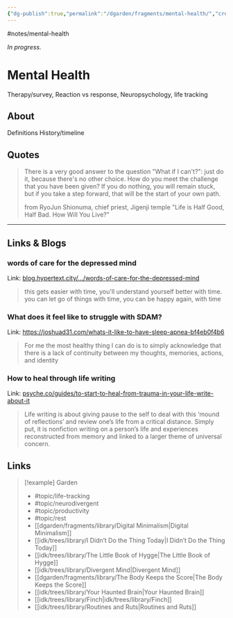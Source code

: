 ```yaml
---
{"dg-publish":true,"permalink":"/dgarden/fragments/mental-health/","created":"2025-01-20T19:30:17.636-05:00","updated":"2025-10-11T22:28:38.761-04:00"}
---
```


#notes/mental-health

*In progress.*
# Mental Health
Therapy/survey, Reaction vs response, Neuropsychology, life tracking
## About
Definitions
History/timeline

## Quotes

> There is a very good answer to the question "What if I can't?": just do it, because there's no other choice. How do you meet the challenge that you have been given? If you do nothing, you will remain stuck, but if you take a step forward, that will be the start of your own path.
> 
> from RyoJun Shionuma, chief priest, Jigenji temple 
> "Life is Half Good, Half Bad. How Will You Live?"
---

## Links & Blogs
### words of care for the depressed mind
Link: [blog.hypertext.city/.../words-of-care-for-the-depressed-mind](https://blog.hypertext.city/2025/01/20/words-of-care-for-the-depressed-mind/)

> this gets easier with time, you'll understand yourself better with time. you can let go of things with time, you can be happy again, with time

### What does it feel like to struggle with SDAM?
Link: https://joshuad31.com/whats-it-like-to-have-sleep-apnea-bf4eb0f4b6

> For me the most healthy thing I can do is to simply acknowledge that there is a lack of continuity between my thoughts, memories, actions, and identity

### How to heal through life writing
Link: [psyche.co/guides/to-start-to-heal-from-trauma-in-your-life-write-about-it](https://psyche.co/guides/to-start-to-heal-from-trauma-in-your-life-write-about-it)

> Life writing is about giving pause to the self to deal with this ‘mound of reflections’ and review one’s life from a critical distance. Simply put, it is nonfiction writing on a person’s life and experiences reconstructed from memory and linked to a larger theme of universal concern.

## Links


> [!example] Garden
> - #topic/life-tracking 
> - #topic/neurodivergent 
> - #topic/productivity
> - #topic/rest
> -  [[dgarden/fragments/library/Digital Minimalism\|Digital Minimalism]]
> - [[idk/trees/library/I Didn’t Do the Thing Today\|I Didn’t Do the Thing Today]]
> - [[idk/trees/library/The Little Book of Hygge\|The Little Book of Hygge]]
> - [[idk/trees/library/Divergent Mind\|Divergent Mind]]
> - [[dgarden/fragments/library/The Body Keeps the Score\|The Body Keeps the Score]]
> - [[idk/trees/library/Your Haunted Brain\|Your Haunted Brain]]
> - [[idk/trees/library/Finch\|idk/trees/library/Finch]]
> - [[idk/trees/library/Routines and Ruts\|Routines and Ruts]]

